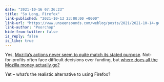 ```yaml
---
date: "2021-10-16 07:36:23"
title: "So Long, Firefox"
link-published: "2021-10-13 23:00:00 +0000"
link-url: "https://www.unseensounds.com/weblog/posts/2021/2021-10-14-goodbye-firefox.html"
link-author: "Poorchop"
hide-from-twitter: false
is_reply: false
is_like: true
---
```


Yes, [Mozilla’s actions never seem to quite match its stated purpose](/paternoster/posts/mozilla-money-adverts-and-corporate-speak/). Not-for-profits often face difficult decisions over funding, but [where does all the Mozilla money actually go?](/paternoster/notes/2020-08-18-firefox)

Yet – what’s the realistic alternative to using Firefox?
